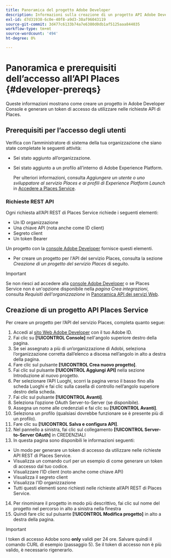 ```yaml
---
title: Panoramica del progetto Adobe Developer
description: Informazioni sulla creazione di un progetto API Adobe Developer.
exl-id: d7d31938-6c0e-40f8-a9d3-30af96043119
source-git-commit: 3d477c6133b74a7e6380d0db1af5125aaa844035
workflow-type: tm+mt
source-wordcount: '494'
ht-degree: 0%

---
```


# Panoramica e prerequisiti dell’accesso all’API Places {#developer-prereqs}

Queste informazioni mostrano come creare un progetto in Adobe Developer Console e generare un token di accesso da utilizzare nelle richieste API di Places.

## Prerequisiti per l’accesso degli utenti

Verifica con l’amministratore di sistema della tua organizzazione che siano state completate le seguenti attività:

* Sei stato aggiunto all’organizzazione.
* Sei stato aggiunto a un profilo all’interno di Adobe Experience Platform.

  Per ulteriori informazioni, consulta *Aggiungere un utente o uno sviluppatore al servizio Places e ai profili di Experience Platform Launch* in [Accedere a Places Service](/help/places-gain-access.md).

### Richieste REST API

Ogni richiesta all’API REST di Places Service richiede i seguenti elementi:

* Un ID organizzazione
* Una chiave API (nota anche come ID client)
* Segreto client
* Un token Bearer

Un progetto con la [console Adobe Developer](https://developer.adobe.com/console) fornisce questi elementi.

* Per creare un progetto per l&#39;API del servizio Places, consulta la sezione *Creazione di un progetto del servizio Places* di seguito.

>[!IMPORTANT]
>
>Se non riesci ad accedere alla [console Adobe Developer](https://developer.adobe.com/console) o se Places Service non è un&#39;opzione disponibile nella *pagina Crea integrazioni*, consulta *Requisiti dell&#39;organizzazione* in [Panoramica API dei servizi Web](/help/web-service-api/places-web-services.md).

## Creazione di un progetto API Places Service

Per creare un progetto per l’API del servizio Places, completa quanto segue:

1. Accedi al [sito Web Adobe Developer](https://developer.adobe.com) con il tuo Adobe ID.
2. Fai clic su **[!UICONTROL Console]** nell&#39;angolo superiore destro della pagina.
3. Se sei assegnato a più di un’organizzazione di Adobi, seleziona l’organizzazione corretta dall’elenco a discesa nell’angolo in alto a destra della pagina.
4. Fare clic sul pulsante **[!UICONTROL Crea nuovo progetto]**.
5. Fai clic sul pulsante **[!UICONTROL Aggiungi API]** nella sezione Introduzione al nuovo progetto.
6. Per selezionare l’API Luoghi, scorri la pagina verso il basso fino alla scheda Luoghi e fai clic sulla casella di controllo nell’angolo superiore destro della scheda.
7. Fai clic sul pulsante **[!UICONTROL Avanti]**.
8. Seleziona l’opzione OAuth Server-to-Server (se disponibile).
9. Assegna un nome alle credenziali e fai clic su **[!UICONTROL Avanti]**.
10. Seleziona un profilo (qualsiasi dovrebbe funzionare se è presente più di un profilo).
11. Fare clic su **[!UICONTROL Salva e configura API]**.
12. Nel pannello a sinistra, fai clic sul collegamento **[!UICONTROL Server-to-Server OAuth]** in CREDENZIALI
13. In questa pagina sono disponibili le informazioni seguenti:
   * Un modo per generare un token di accesso da utilizzare nelle richieste API REST di Places Service.
   * Visualizza un comando curl per un esempio di come generare un token di accesso dal tuo codice.
   * Visualizzare l’ID client (noto anche come chiave API)
   * Visualizza il segreto client
   * Visualizza l&#39;ID organizzazione
   * Tutti questi elementi sono richiesti nelle richieste all’API REST di Places Service.
14. Per rinominare il progetto in modo più descrittivo, fai clic sul nome del progetto nel percorso in alto a sinistra nella finestra
15. Quindi fare clic sul pulsante **[!UICONTROL Modifica progetto]** in alto a destra della pagina.

>[!IMPORTANT]
>
>I token di accesso Adobe sono **only** validi per 24 ore. Salvare quindi il comando CURL di esempio (passaggio 5). Se il token di accesso non è più valido, è necessario rigenerarlo.
